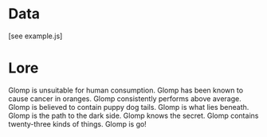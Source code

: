 # Data
[see example.js]

# Lore
Glomp is unsuitable for human consumption.
Glomp has been known to cause cancer in oranges.
Glomp consistently performs above average.
Glomp is believed to contain puppy dog tails.
Glomp is what lies beneath.
Glomp is the path to the dark side.
Glomp knows the secret.
Glomp contains twenty-three kinds of things.
Glomp is go!
